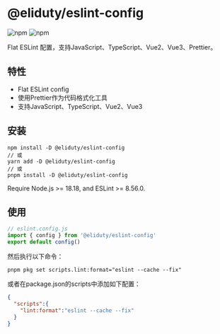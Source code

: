 # @eliduty/eslint-config

![npm](https://img.shields.io/npm/dt/@eliduty/eslint-config) ![npm](https://img.shields.io/npm/v/@eliduty/eslint-config)

Flat ESLint 配置，支持JavaScript、TypeScript、Vue2、Vue3、Prettier。

## 特性

- Flat ESLint config
- 使用Prettier作为代码格式化工具
- 支持JavaScript、TypeScript、Vue2、Vue3

## 安装

```shell
npm install -D @eliduty/eslint-config
// 或
yarn add -D @eliduty/eslint-config
// 或
pnpm install -D @eliduty/eslint-config
```

Require Node.js >= 18.18, and ESLint >= 8.56.0.

## 使用

```js
// eslint.config.js
import { config } from '@eliduty/eslint-config'
export default config()
```

然后执行以下命令：

``` shell
pnpm pkg set scripts.lint:format="eslint --cache --fix"
```

或者在package.json的scripts中添加如下配置：

```json
{
  "scripts":{
    "lint:format":"eslint --cache --fix"
  }
}
```
